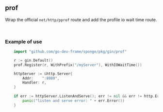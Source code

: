 ## prof

Wrap the official `net/http/pprof` route and add the profile io wait time route.

<br>

### Example of use

```go
    import "github.com/go-dev-frame/sponge/pkg/gin/prof"

	r := gin.Default()
	prof.Register(r, WithPrefix("/myServer"), WithIOWaitTime())

	httpServer := &http.Server{
		Addr:    ":8080",
		Handler: r,
	}
	
    if err := httpServer.ListenAndServe(); err != nil && err != http.ErrServerClosed {
        panic("listen and serve error: " + err.Error())
    }
```
